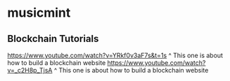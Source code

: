 # musicmint

## Blockchain Tutorials
https://www.youtube.com/watch?v=YRkf0v3aF7s&t=1s
  ^ This one is about how to build a blockchain website
https://www.youtube.com/watch?v=_c2H8p_TjsA 
  ^ This one is about how to build a blockchain website
